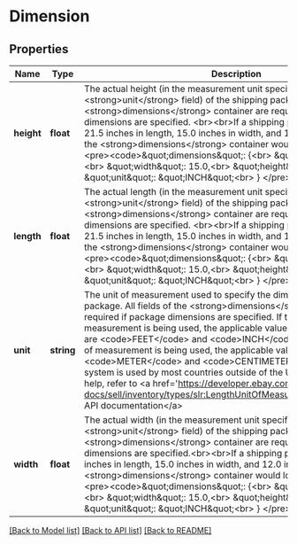 # Dimension

## Properties
Name | Type | Description | Notes
------------ | ------------- | ------------- | -------------
**height** | **float** | The actual height (in the measurement unit specified in the &lt;strong&gt;unit&lt;/strong&gt; field) of the shipping package. All fields of the &lt;strong&gt;dimensions&lt;/strong&gt; container are required if package dimensions are specified. &lt;br&gt;&lt;br&gt;If a shipping package measured 21.5 inches in length, 15.0 inches in width, and 12.0 inches in height, the &lt;strong&gt;dimensions&lt;/strong&gt; container would look as follows: &lt;br&gt; &lt;pre&gt;&lt;code&gt;\&quot;dimensions\&quot;: {&lt;br&gt; \&quot;length\&quot;: 21.5,&lt;br&gt; \&quot;width\&quot;: 15.0,&lt;br&gt; \&quot;height\&quot;: 12.0,&lt;br&gt; \&quot;unit\&quot;: \&quot;INCH\&quot;&lt;br&gt; } &lt;/pre&gt;&lt;/code&gt; | [optional] 
**length** | **float** | The actual length (in the measurement unit specified in the &lt;strong&gt;unit&lt;/strong&gt; field) of the shipping package. All fields of the &lt;strong&gt;dimensions&lt;/strong&gt; container are required if package dimensions are specified. &lt;br&gt;&lt;br&gt;If a shipping package measured 21.5 inches in length, 15.0 inches in width, and 12.0 inches in height,  the &lt;strong&gt;dimensions&lt;/strong&gt; container would look as follows: &lt;br&gt; &lt;pre&gt;&lt;code&gt;\&quot;dimensions\&quot;: {&lt;br&gt; \&quot;length\&quot;: 21.5,&lt;br&gt; \&quot;width\&quot;: 15.0,&lt;br&gt; \&quot;height\&quot;: 12.0,&lt;br&gt; \&quot;unit\&quot;: \&quot;INCH\&quot;&lt;br&gt; } &lt;/pre&gt;&lt;/code&gt; | [optional] 
**unit** | **string** | The unit of measurement used to specify the dimensions of a shipping package. All fields of the &lt;strong&gt;dimensions&lt;/strong&gt; container are required if package dimensions are specified. If the English system of measurement is being used, the applicable values for dimension units are &lt;code&gt;FEET&lt;/code&gt; and &lt;code&gt;INCH&lt;/code&gt;. If the metric system of measurement is being used, the applicable values for weight units are &lt;code&gt;METER&lt;/code&gt; and &lt;code&gt;CENTIMETER&lt;/code&gt;. The metric system is used by most countries outside of the US. For implementation help, refer to &lt;a href&#x3D;&#x27;https://developer.ebay.com/api-docs/sell/inventory/types/slr:LengthUnitOfMeasureEnum&#x27;&gt;eBay API documentation&lt;/a&gt; | [optional] 
**width** | **float** | The actual width (in the measurement unit specified in the &lt;strong&gt;unit&lt;/strong&gt; field) of the shipping package. All fields of the &lt;strong&gt;dimensions&lt;/strong&gt; container are required if package dimensions are specified.&lt;br&gt;&lt;br&gt;If a shipping package measured 21.5 inches in length, 15.0 inches in width, and 12.0 inches in height,  the &lt;strong&gt;dimensions&lt;/strong&gt; container would look as follows: &lt;br&gt; &lt;pre&gt;&lt;code&gt;\&quot;dimensions\&quot;: {&lt;br&gt; \&quot;length\&quot;: 21.5,&lt;br&gt; \&quot;width\&quot;: 15.0,&lt;br&gt; \&quot;height\&quot;: 12.0,&lt;br&gt; \&quot;unit\&quot;: \&quot;INCH\&quot;&lt;br&gt; } &lt;/pre&gt;&lt;/code&gt; | [optional] 

[[Back to Model list]](../../README.md#documentation-for-models) [[Back to API list]](../../README.md#documentation-for-api-endpoints) [[Back to README]](../../README.md)


